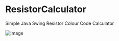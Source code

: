 # ResistorCalculator
Simple Java Swing Resistor Colour Code Calculator 

![image](https://user-images.githubusercontent.com/73260922/140676258-2099d3e6-c159-4828-93f6-536e56d29d24.png)
